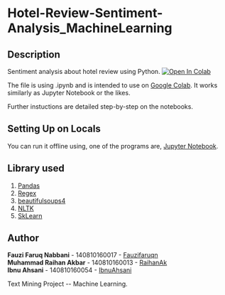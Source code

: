 # Hotel-Review-Sentiment-Analysis_MachineLearning


## Description

Sentiment analysis about hotel review using Python. [![Open In Colab](https://colab.research.google.com/assets/colab-badge.svg)](https://colab.research.google.com/github/RaihanAk/Hotel-Review-Sentiment-Analysis_MachineLearning/blob/master/Hotel%20Review%20Sentiment%20Analysis.ipynb)
 

The file is using .ipynb and is intended to use on [Google Colab](https://colab.research.google.com/).
It works similarly as Jupyter Notebook or the likes.

Further instuctions are detailed step-by-step on the notebooks.


## Setting Up on Locals

You can run it offline using, one of the programs are, [Jupyter Notebook](https://jupyter.org/).


## Library used

1. [Pandas](https://pandas.pydata.org/)
2. [Regex](https://docs.python.org/3/library/re.html)
3. [beautifulsoups4](https://pypi.org/project/bs4/)
4. [NLTK](https://www.nltk.org/)
5. [SkLearn](https://scikit-learn.org/stable/index.html)


## Author

**Fauzi Faruq Nabbani** - 140810160017 - [Fauzifaruqn](https://github.com/Fauzifaruqn) <br/>
**Muhammad Raihan Akbar** - 140810160013 - [RaihanAk](https://github.com/RaihanAk) <br/>
**Ibnu Ahsani** - 140810160054 - [IbnuAhsani](https://github.com/IbnuAhsani)

Text Mining Project -- Machine Learning.
